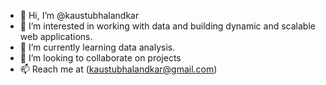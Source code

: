 - 👋 Hi, I’m @kaustubhalandkar
- 👀 I’m interested in working with data and building dynamic and scalable web applications.
- 🌱 I’m currently learning data analysis.
- 💞️ I’m looking to collaborate on projects 
- 📫 Reach me at (kaustubhalandkar@gmail.com)

<!---
kaustubhalandkar/kaustubhalandkar is a ✨ special ✨ repository because its `README.md` (this file) appears on your GitHub profile.
You can click the Preview link to take a look at your changes.
--->
